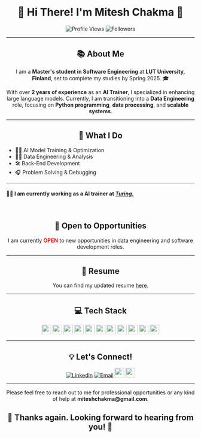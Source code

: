 
<h1 align="center">👋 Hi There! I'm Mitesh Chakma 🌟</h1>

<p align="center">
<img src="https://komarev.com/ghpvc/?username=MiteshChakma" alt="Profile Views" />
<img src="https://img.shields.io/github/followers/MiteshChakma?label=Followers&style=social" alt="Followers" />
</p>

---

<h2 align="center">📚 About Me</h2>
<p align="center">
I am a <b>Master's student in Software Engineering</b> at <b>LUT University, Finland</b>, set to complete my studies by Spring 2025. 🎓
</p>

<p align="center">
With over <b>2 years of experience</b> as an <b>AI Trainer</b>, I specialized in enhancing large language models. Currently, I am transitioning into a <b>Data Engineering</b> role, focusing on <b>Python programming</b>, <b>data processing</b>, and <b>scalable systems</b>. 
</p>

---

<h2 align="center">🎨 What I Do</h2>
<ul>
<li>👨‍💻 AI Model Training & Optimization</li>
<li>👨‍💼 Data Engineering & Analysis</li>
<li>🛠️ Back-End Development</li>
<li>🎧 Problem Solving & Debugging</li>
</ul>


---


<h4> 🧑‍💼 I am currently working as a AI trainer at <bold><i><a href="https://www.turing.com/">Turing. </a></i></bold></h4> 
<br>


<h2 align="center">💼 Open to Opportunities</h2>
<p align="center">I am currently <b style="color:red;">OPEN</b> to new opportunities in data engineering and software development roles.</p>

---

<h2 align="center">📝 Resume</h2>
<p align="center">You can find my updated resume <a href="https://drive.google.com/file/d/1IoWoVEoKrETnVK9twsE7DEPAG_tEr_i0/view?usp=sharing">here</a>.</p>

---

<h2 align="center">💻 Tech Stack</h2>
<p align="center">
<img src="https://img.shields.io/badge/python-3776AB.svg?&style=for-the-badge&logo=python&logoColor=white" height="25"/>
<img src="https://img.shields.io/badge/javascript-F7DF1E.svg?&style=for-the-badge&logo=javascript&logoColor=white" height="25"/>
<img src="https://img.shields.io/badge/firebase-FFCA28.svg?&style=for-the-badge&logo=firebase&logoColor=white" height="25"/>
<img src="https://img.shields.io/badge/mysql-4479A1.svg?&style=for-the-badge&logo=mysql&logoColor=white" height="25"/>
<img src="https://img.shields.io/badge/PostgreSQL-316192?style=for-the-badge&logo=postgresql&logoColor=white" height="25"/> 
<img src="https://img.shields.io/badge/Docker-2CA5E0?style=for-the-badge&logo=docker&logoColor=white" height="25"/>
<img src="https://img.shields.io/badge/Flask-000000.svg?&style=for-the-badge&logo=flask&logoColor=white" height="25"/>
<img src="https://img.shields.io/badge/Django-092D1F.svg?&style=for-the-badge&logo=Django&logoColor=white" height="25"/>
<img src="https://img.shields.io/badge/Postman-FF6C37?style=for-the-badge&logo=Postman&logoColor=white" height="25"/>
<img src="https://img.shields.io/badge/Git-F05032?style=for-the-badge&logo=git&logoColor=white" height="25"/>
<img src="https://img.shields.io/badge/Nginx-009639?style=for-the-badge&logo=nginx&logoColor=white" height="25"/>
</p>

---

<h2 align="center">💡 Let's Connect!</h2>
<p align="center">
<a href="https://www.linkedin.com/in/miteshchakma/"><img src="https://img.shields.io/badge/-LinkedIn-blue?style=flat-square&logo=linkedin" alt="LinkedIn"></a>
<a href="mailto:mitesh.chakma@example.com"><img src="https://img.shields.io/badge/-Email-red?style=flat-square&logo=gmail&logoColor=white" alt="Email"></a>
<a href="https://wa.me/8801673238021"><img src="https://img.shields.io/badge/WhatsApp-25D366?style=for-the-badge&logo=whatsapp&logoColor=white" height="25"/></a>
<a href="https://stackoverflow.com/users/3775790/mitesh"><img src="https://img.shields.io/badge/Stack_Overflow-FE7A16?style=for-the-badge&logo=stack-overflow&logoColor=white" height="25"/></a>
</p>

---

<p align="center">Please feel free to reach out to me for professional opportunities or any kind of help at <b>miteshchakma@gmail.com</b>.</p>

<h2 align="center"> 👋 Thanks again. Looking forward to hearing from you! 🚀</h2>
